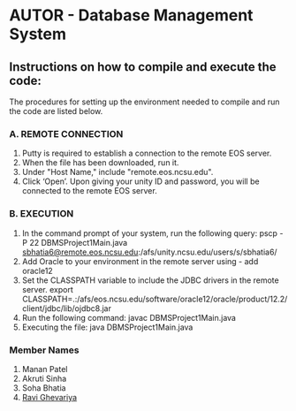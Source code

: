 # AUTOR - Database Management System

## Instructions on how to compile and execute the code:

The procedures for setting up the environment needed to compile and run the code are listed below.
### A.	REMOTE CONNECTION
  1.	Putty is required to establish a connection to the remote EOS server. 
  2.	When the file has been downloaded, run it.
  3.	Under "Host Name," include "remote.eos.ncsu.edu". 
  4.	Click ‘Open’. Upon giving your unity ID and password, you will be connected to the remote EOS server.

### B.	EXECUTION
  1.	In the command prompt of your system, run the following query:
           pscp -P 22 DBMSProject1Main.java sbhatia6@remote.eos.ncsu.edu:/afs/unity.ncsu.edu/users/s/sbhatia6/
  2.	Add Oracle to your environment in the remote server using - 
           add oracle12
  3.	Set the CLASSPATH variable to include the JDBC drivers in the remote server.
           export CLASSPATH=.:/afs/eos.ncsu.edu/software/oracle12/oracle/product/12.2/client/jdbc/lib/ojdbc8.jar
  4.	Run the following command: 
           javac DBMSProject1Main.java 
  5.	Executing the file: 
           java DBMSProject1Main.java 

### Member Names 
  1. Manan Patel 
  2. Akruti Sinha 
  3. Soha Bhatia
  4. [Ravi Ghevariya](https://github.com/ravighevariya10)
